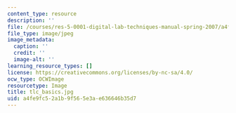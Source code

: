 ```yaml
---
content_type: resource
description: ''
file: /courses/res-5-0001-digital-lab-techniques-manual-spring-2007/a4fe9fc52a1b9f565e3ae636646b35d7_tlc_basics.jpg
file_type: image/jpeg
image_metadata:
  caption: ''
  credit: ''
  image-alt: ''
learning_resource_types: []
license: https://creativecommons.org/licenses/by-nc-sa/4.0/
ocw_type: OCWImage
resourcetype: Image
title: tlc_basics.jpg
uid: a4fe9fc5-2a1b-9f56-5e3a-e636646b35d7
---
```

